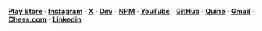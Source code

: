 **[Play Store](https://play.google.com/store/apps/dev?id=7815903651523223132)** · 
**[Instagram](https://www.instagram.com/hyunsoong._.i/)** · 
**[X](https://twitter.com/hyunsoong_i)** · 
**[Dev](https://dev.to/hyunsoong_i)** · 
**[NPM](https://www.npmjs.com/settings/hyunseunglee2008/packages)** · 
**[YouTube](https://www.youtube.com/channel/UChTUaMMkavu5hxIA7Gd4kfA)** · 
**[GitHub](https://github.com/hslee2008)** · 
**[Quine](https://quine.sh/user/hslee2008)** · 
**[Gmail](mailto:﻿hyunseunglee2008@gmail.com)** · 
**[Chess.com](https://www.chess.com/member/hslee2008)** · 
**[Linkedin](https://www.linkedin.com/in/hyunseung-lee-20abbb230/)**

